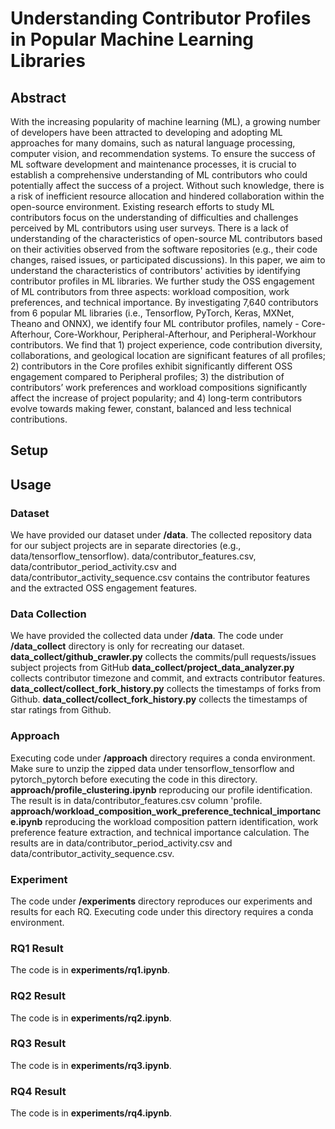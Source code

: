 # Understanding Contributor Profiles in Popular Machine Learning Libraries

## Abstract
With the increasing popularity of machine learning (ML), a growing number of developers have been attracted to developing and adopting ML approaches for many domains, such as natural language processing, computer vision, and recommendation systems. To ensure the success of ML software development and maintenance processes, it is crucial to establish a comprehensive understanding of ML contributors who could potentially affect the success of a project. Without such knowledge, there is a risk of inefficient resource allocation and hindered collaboration within the open-source environment. Existing research efforts to study ML contributors focus on the understanding of difficulties and challenges perceived by ML contributors using user surveys. There is a lack of understanding of the characteristics of open-source ML contributors based on their activities observed from the software repositories (e.g., their code changes, raised issues, or participated discussions). In this paper, we aim to understand the characteristics of contributors' activities by identifying contributor profiles in ML libraries. We further study the OSS engagement of ML contributors from three aspects: workload composition, work preferences, and technical importance. By investigating 7,640 contributors from 6 popular ML libraries (i.e., Tensorflow, PyTorch, Keras, MXNet, Theano and ONNX), we identify four ML contributor profiles, namely - Core-Afterhour, Core-Workhour, Peripheral-Afterhour, and Peripheral-Workhour contributors. We find that 1) project experience, code contribution diversity, collaborations, and geological location are significant features of all profiles; 2) contributors in the Core profiles exhibit significantly different OSS engagement compared to Peripheral profiles; 3) the distribution of contributors’ work preferences and workload compositions significantly affect the increase of project popularity; and 4) long-term contributors evolve towards making fewer, constant, balanced and less technical contributions.

## Setup
## Usage
### Dataset
We have provided our dataset under **/data**. The collected repository data for our subject projects are in separate directories (e.g., data/tensorflow_tensorflow). 
data/contributor_features.csv, data/contributor_period_activity.csv and data/contributor_activity_sequence.csv contains the contributor features and the extracted OSS engagement features.

### Data Collection
We have provided the collected data under **/data**. The code under **/data_collect** directory is only for recreating our dataset.
**data_collect/github_crawler.py** collects the commits/pull requests/issues subject projects from GitHub
**data_collect/project_data_analyzer.py** collects contributor timezone and commit, and extracts contributor features.
**data_collect/collect_fork_history.py** collects the timestamps of forks from Github.
**data_collect/collect_fork_history.py** collects the timestamps of star ratings from Github.

### Approach
Executing code under **/approach** directory requires a conda environment. Make sure to unzip the zipped data under tensorflow_tensorflow and pytorch_pytorch before executing the code in this directory.
**approach/profile_clustering.ipynb** reproducing our profile identification. The result is in data/contributor_features.csv column 'profile.
**approach/workload_composition_work_preference_technical_importance.ipynb** reproducing the workload composition pattern identification, work preference feature extraction, and technical importance calculation. The results are in data/contributor_period_activity.csv and data/contributor_activity_sequence.csv.

### Experiment
The code under **/experiments** directory reproduces our experiments and results for each RQ. Executing code under this directory requires a conda environment. 
### RQ1 Result
The code is in **experiments/rq1.ipynb**.
### RQ2 Result
The code is in **experiments/rq2.ipynb**.
### RQ3 Result
The code is in **experiments/rq3.ipynb**.
### RQ4 Result
The code is in **experiments/rq4.ipynb**.
